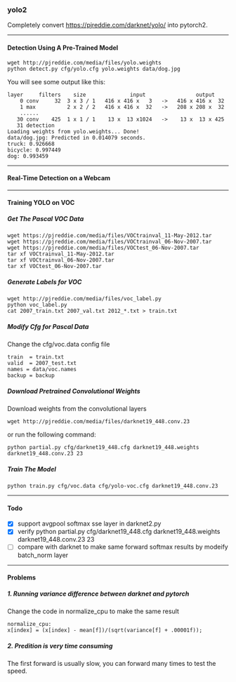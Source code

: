 ### yolo2
Completely convert https://pjreddie.com/darknet/yolo/ into pytorch2.

---
#### Detection Using A Pre-Trained Model
```
wget http://pjreddie.com/media/files/yolo.weights
python detect.py cfg/yolo.cfg yolo.weights data/dog.jpg
```
You will see some output like this:
```
layer     filters    size              input                output
    0 conv     32  3 x 3 / 1   416 x 416 x   3   ->   416 x 416 x  32
    1 max          2 x 2 / 2   416 x 416 x  32   ->   208 x 208 x  32
    ......
   30 conv    425  1 x 1 / 1    13 x  13 x1024   ->    13 x  13 x 425
   31 detection
Loading weights from yolo.weights... Done!
data/dog.jpg: Predicted in 0.014079 seconds.
truck: 0.926668
bicycle: 0.997449
dog: 0.993459
```
---
#### Real-Time Detection on a Webcam

---

#### Training YOLO on VOC
##### Get The Pascal VOC Data
```
wget https://pjreddie.com/media/files/VOCtrainval_11-May-2012.tar
wget https://pjreddie.com/media/files/VOCtrainval_06-Nov-2007.tar
wget https://pjreddie.com/media/files/VOCtest_06-Nov-2007.tar
tar xf VOCtrainval_11-May-2012.tar
tar xf VOCtrainval_06-Nov-2007.tar
tar xf VOCtest_06-Nov-2007.tar
```
##### Generate Labels for VOC
```
wget http://pjreddie.com/media/files/voc_label.py
python voc_label.py
cat 2007_train.txt 2007_val.txt 2012_*.txt > train.txt
```
##### Modify Cfg for Pascal Data
Change the cfg/voc.data config file
```
train  = train.txt
valid  = 2007_test.txt
names = data/voc.names
backup = backup
```
##### Download Pretrained Convolutional Weights
Download weights from the convolutional layers
```
wget http://pjreddie.com/media/files/darknet19_448.conv.23
```
or run the following command:
```
python partial.py cfg/darknet19_448.cfg darknet19_448.weights darknet19_448.conv.23 23
```
##### Train The Model
```
python train.py cfg/voc.data cfg/yolo-voc.cfg darknet19_448.conv.23
```
---
#### Todo
- [x] support avgpool softmax sse layer in darknet2.py
- [x] verify python partial.py cfg/darknet19_448.cfg darknet19_448.weights darknet19_448.conv.23 23
- [ ] compare with darknet to make same forward softmax results by modeify batch_norm layer
---
#### Problems
##### 1. Running variance difference between darknet and pytorch
Change the code in normalize_cpu to make the same result
```
normalize_cpu:
x[index] = (x[index] - mean[f])/(sqrt(variance[f] + .00001f));
``` 
##### 2. Predition is very time consuming
The first forward is usually slow, you can forward many times to test the speed.
